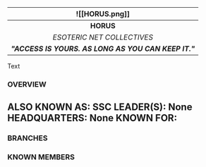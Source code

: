 
|                    ![[HORUS.png]]                    |
| :--------------------------------------------------: |
|                      **HORUS**                       |
|              *ESOTERIC NET COLLECTIVES*              |
| ***"ACCESS IS YOURS. AS LONG AS YOU CAN KEEP IT."*** |

Text

### **OVERVIEW**
**ALSO KNOWN AS:** SSC
**LEADER(S):** None
**HEADQUARTERS:** None
**KNOWN FOR:**
- 


### **BRANCHES**


### **KNOWN MEMBERS**


